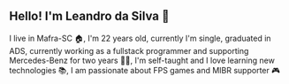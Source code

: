 ## Hello! I'm Leandro da Silva :muscle:
I live in Mafra-SC :house:, I'm 22 years old, currently I'm single, graduated in ADS, currently working as a fullstack programmer and supporting Mercedes-Benz for two years :factory_worker:, I'm self-taught and I love learning new technologies :books:, I am passionate about FPS games and MIBR supporter :video_game:
